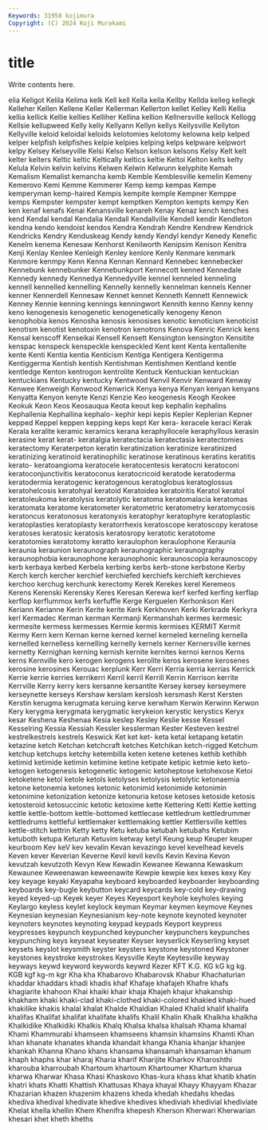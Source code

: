 ```yaml
---
Keywords: 31958 kojimura
Copyright: (C) 2024 Koji Murakami
---
```


# title

Write contents here.



elia Keligot Kelila Kelima kelk Kell kell Kella kella
Kellby Kellda kelleg kellegk Kelleher Kellen Kellene Keller Kellerman Kellerton
kellet Kelley Kelli Kellia kellia kellick Kellie kellies Kelliher Kellina
kellion Kellnersville kellock Kellogg Kellsie kellupweed Kelly kelly Kellyann Kellyn
kellys Kellysville Kellyton Kellyville keloid keloidal keloids kelotomies kelotomy kelowna
kelp kelped kelper kelpfish kelpfishes kelpie kelpies kelping kelps kelpware
kelpwort kelpy Kelsey Kelseyville Kelsi Kelso Kelson kelson kelsons Kelsy
Kelt kelt kelter kelters Keltic keltic Keltically keltics keltie Keltoi
Kelton kelts kelty Kelula Kelvin kelvin kelvins Kelwen Kelwin Kelwunn
kelyphite Kemah Kemalism Kemalist kemancha kemb Kemble Kemblesville kemelin Kemeny
Kemerovo Kemi Kemme Kemmerer Kemp kemp kempas Kempe kemperyman kemp-haired
Kempis kempite kemple Kempner Kemppe kemps Kempster kempster kempt kemptken
Kempton kempts kempy Ken ken kenaf kenafs Kenai Kenansville kenareh
Kenay Kenaz kench kenches kend Kendal kendal Kendalia Kendall Kendallville
Kendell kendir Kendleton kendna kendo kendoist kendos Kendra Kendrah Kendre
Kendrew Kendrick Kendricks Kendry Kenduskeag Kendy kendy Kendyl kendyr Kenedy
Kenefic Kenelm kenema Kenesaw Kenhorst Kenilworth Kenipsim Kenison Kenitra Kenji
Kenlay Kenlee Kenleigh Kenley kenlore Kenly Kenmare kenmark Kenmore kenmpy
Kenn Kenna Kennan Kennard Kennebec kennebecker Kennebunk kennebunker Kennebunkport Kennecott
kenned Kennedale Kennedy kennedy Kennedya Kennedyville kennel kenneled kenneling kennell
kennelled kennelling Kennelly kennelly kennelman kennels Kenner kenner Kennerdell Kennesaw
Kennet kennet Kenneth Kennett Kennewick Kenney Kennie kenning kennings kenningwort
Kennith kenno Kenny kenny keno kenogenesis kenogenetic kenogenetically kenogeny Kenon
kenophobia kenos Kenosha kenosis kenosises kenotic kenoticism kenoticist kenotism kenotist
kenotoxin kenotron kenotrons Kenova Kenric Kenrick kens Kensal kenscoff Kenseikai
Kensell Kensett Kensington kensington Kensitite kenspac kenspeck kenspeckle kenspeckled Kent
kent Kenta kentallenite kente Kenti Kentia kentia Kenticism Kentiga Kentigera
Kentigerma Kentiggerma Kentish kentish Kentishman Kentishmen Kentland kentle kentledge Kenton
kentrogon kentrolite Kentuck Kentuckian kentuckian kentuckians Kentucky kentucky Kentwood Kenvil
Kenvir Kenward Kenway Kenwee Kenweigh Kenwood Kenwrick Kenya kenya Kenyan
kenyan kenyans Kenyatta Kenyon kenyte Kenzi Kenzie Keo keogenesis Keogh
Keokee Keokuk Keon Keos Keosauqua Keota keout kep kephalin kephalins
Kephallenia Kephallina kephalo- kephir kepi kepis Kepler Keplerian Kepner kepped
Keppel keppen kepping keps kept Ker kera- keracele keraci Kerak
Kerala keralite keramic keramics kerana keraphyllocele keraphyllous kerasin kerasine kerat
kerat- keratalgia keratectacia keratectasia keratectomies keratectomy Keraterpeton keratin keratinization keratinize
keratinized keratinizing keratinoid keratinophilic keratinose keratinous keratins keratitis kerato- keratoangioma
keratocele keratocentesis keratocni keratoconi keratoconjunctivitis keratoconus keratocricoid keratode keratoderma keratodermia
keratogenic keratogenous keratoglobus keratoglossus keratohelcosis keratohyal keratoid Keratoidea keratoiritis Keratol
keratol keratoleukoma keratolysis keratolytic keratoma keratomalacia keratomas keratomata keratome keratometer
keratometric keratometry keratomycosis keratoncus keratonosus keratonyxis keratophyr keratophyre keratoplastic keratoplasties
keratoplasty keratorrhexis keratoscope keratoscopy keratose keratoses keratosic keratosis keratosropy keratotic
keratotome keratotomies keratotomy keratto keraulophon keraulophone Keraunia keraunia keraunion keraunograph
keraunographic keraunography keraunophobia keraunophone keraunophonic keraunoscopia keraunoscopy kerb kerbaya kerbed
Kerbela kerbing kerbs kerb-stone kerbstone Kerby Kerch kerch kercher kerchief
kerchiefed kerchiefs kerchieft kerchieves kerchoo kerchug kerchunk kerectomy Kerek Kerekes
kerel Keremeos Kerens Kerenski Kerensky Keres Keresan Kerewa kerf kerfed
kerfing kerflap kerflop kerflummox kerfs kerfuffle Kerge Kerguelen Kerhonkson Keri
Keriann Kerianne Kerin Kerite kerite Kerk Kerkhoven Kerki Kerkrade Kerkyra
kerl Kermadec Kerman kerman Kermanji Kermanshah kermes kermesic kermesite kermess
kermesses Kermie kermis kermises KERMIT Kermit Kermy Kern kern Kernan
kerne kerned kernel kerneled kerneling kernella kernelled kernelless kernelling kernelly
kernels kerner Kernersville kernes kernetty Kernighan kerning kernish kernite kernites
kernoi kernos Kerns kerns Kernville kero kerogen kerogens kerolite keros
kerosene kerosenes kerosine kerosines Kerouac kerplunk Kerr Kerri Kerria kerria
kerrias Kerrick Kerrie kerrie kerries kerrikerri Kerril kerril Kerrill Kerrin
Kerrison kerrite Kerrville Kerry kerry kers kersanne kersantite Kersey kersey
kerseymere kerseynette kerseys Kershaw kerslam kerslosh kersmash Kerst Kersten Kerstin
kerugma kerugmata keruing kerve kerwham Kerwin Kerwinn Kerwon Kery kerygma
kerygmata kerygmatic kerykeion kerystic kerystics Keryx kesar Keshena Keshenaa Kesia
keslep Kesley Keslie kesse Kessel Kesselring Kessia Kessiah Kessler kesslerman
Kester Kesteven kestrel kestrelkestrels kestrels Keswick Ket ket ket- keta
ketal ketapang ketatin ketazine ketch Ketchan ketchcraft ketches Ketchikan ketch-rigged
Ketchum ketchup ketchups ketchy ketembilla keten ketene ketenes kethib kethibh
ketimid ketimide ketimin ketimine ketine ketipate ketipic ketmie keto keto-
ketogen ketogenesis ketogenetic ketogenic ketoheptose ketohexose Ketoi ketoketene ketol ketole
ketols ketolyses ketolysis ketolytic ketonaemia ketone ketonemia ketones ketonic ketonimid
ketonimide ketonimin ketonimine ketonization ketonize ketonuria ketose ketoses ketoside ketosis
ketosteroid ketosuccinic ketotic ketoxime kette Kettering Ketti Kettie ketting kettle
kettle-bottom kettle-bottomed kettlecase kettledrum kettledrummer kettledrums kettleful kettlemaker kettlemaking kettler
Kettlersville kettles kettle-stitch kettrin Ketty ketty Ketu ketuba ketubah ketubahs
Ketubim ketuboth ketupa Keturah Ketuvim ketway ketyl Keung keup Keuper
keuper keurboom Kev keV kev kevalin Kevan kevazingo kevel kevelhead
kevels Keven kever Keverian Keverne Kevil kevil kevils Kevin Kevina
Kevon kevutzah kevutzoth Kevyn Kew Kewadin Kewanee Kewanna Kewaskum Kewaunee
Keweenawan keweenawite Kewpie kewpie kex kexes kexy Key key keyage
keyaki Keyapaha keyboard keyboarded keyboarder keyboarding keyboards key-bugle keybutton keycard
keycards key-cold key-drawing keyed keyed-up Keyek keyer Keyes Keyesport keyhole
keyholes keying Keylargo keyless keylet keylock keyman Keymar keymen keymove
Keynes Keynesian keynesian Keynesianism key-note keynote keynoted keynoter keynoters keynotes
keynoting keypad keypads Keyport keypress keypresses keypunch keypunched keypuncher keypunchers
keypunches keypunching keys keyseat keyseater Keyser keyserlick Keyserling keyset keysets
keyslot keysmith keyster keysters keystone keystoned Keystoner keystones keystroke keystrokes
Keysville Keyte Keytesville keyway keyways keywd keyword keywords keywrd Kezer
KFT K.G. KG kG kg kg. KGB kgf kg-m kgr
Kha kha Khabarovo Khabarovsk Khabur Khachaturian khaddar khaddars khadi khadis
khaf Khafaje khafajeh Khafre khafs khagiarite khahoon Khai khaiki khair
khaja Khajeh khajur khakanship khakham khaki khaki-clad khaki-clothed khaki-colored khakied
khaki-hued khakilike khakis khalal khalat Khalde Khaldian Khaled Khalid khalif
khalifa khalifas Khalifat khalifat khalifate khalifs Khalil Khalin Khalk Khalkha
khalkha Khalkidike Khalkidiki Khalkis Khalq Khalsa khalsa khalsah Khama khamal
Khami Khammurabi khamseen khamseens khamsin khamsins Khamti Khan khan khanate
khanates khanda khandait khanga Khania khanjar khanjee khankah Khanna Khano
khans khansama khansamah khansaman khanum khaph khaphs khar kharaj Kharia
kharif Kharijite Kharkov Kharoshthi kharouba kharroubah Khartoum khartoum Khartoumer Khartum
kharua kharwa Kharwar Khasa Khasi Khaskovo Khas-kura khass khat khatib
khatin khatri khats Khatti Khattish Khattusas Khaya khayal Khayy Khayyam
Khazar Khazarian khazen khazenim khazens kheda khedah khedahs khedas khediva
khedival khedivate khedive khedives khediviah khedivial khediviate Khelat khella khellin
Khem Khenifra khepesh Kherson Kherwari Kherwarian khesari khet kheth kheths
